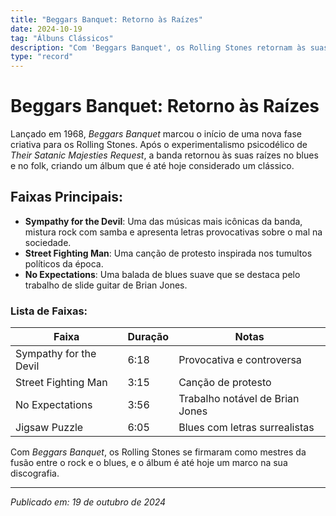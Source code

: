 ```yaml
---
title: "Beggars Banquet: Retorno às Raízes"
date: 2024-10-19
tag: "Álbuns Clássicos"
description: "Com 'Beggars Banquet', os Rolling Stones retornam às suas influências de blues e folk, criando um álbum seminal em 1968."
type: "record"
---
```


# Beggars Banquet: Retorno às Raízes

Lançado em 1968, *Beggars Banquet* marcou o início de uma nova fase criativa para os Rolling Stones. Após o experimentalismo psicodélico de *Their Satanic Majesties Request*, a banda retornou às suas raízes no blues e no folk, criando um álbum que é até hoje considerado um clássico.

## Faixas Principais:
- **Sympathy for the Devil**: Uma das músicas mais icônicas da banda, mistura rock com samba e apresenta letras provocativas sobre o mal na sociedade.
- **Street Fighting Man**: Uma canção de protesto inspirada nos tumultos políticos da época.
- **No Expectations**: Uma balada de blues suave que se destaca pelo trabalho de slide guitar de Brian Jones.

### Lista de Faixas:
| Faixa                  | Duração | Notas                                    |
|------------------------|---------|------------------------------------------|
| Sympathy for the Devil  | 6:18    | Provocativa e controversa                |
| Street Fighting Man     | 3:15    | Canção de protesto                       |
| No Expectations         | 3:56    | Trabalho notável de Brian Jones          |
| Jigsaw Puzzle           | 6:05    | Blues com letras surrealistas            |

Com *Beggars Banquet*, os Rolling Stones se firmaram como mestres da fusão entre o rock e o blues, e o álbum é até hoje um marco na sua discografia.

---

_Publicado em: 19 de outubro de 2024_
